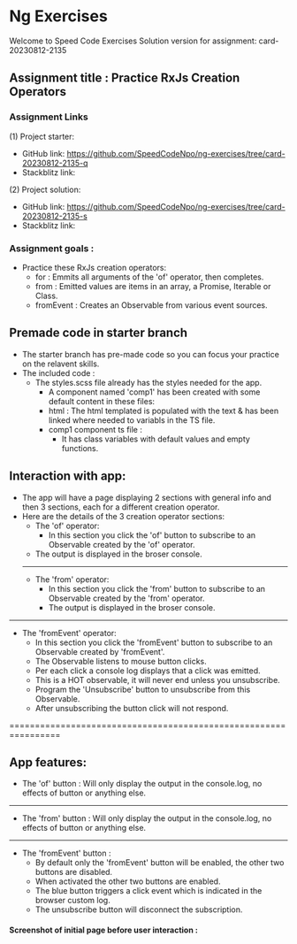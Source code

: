 # Ng Exercises

Welcome to Speed Code Exercises
Solution version for assignment: card-20230812-2135

## Assignment title : Practice RxJs Creation Operators

### Assignment Links
(1) Project starter:
  - GitHub link: https://github.com/SpeedCodeNpo/ng-exercises/tree/card-20230812-2135-q
  - Stackblitz link: 

(2) Project solution:
  - GitHub link: https://github.com/SpeedCodeNpo/ng-exercises/tree/card-20230812-2135-s
  - Stackblitz link: 

### Assignment goals :
- Practice these RxJs creation operators:
    - for : Emmits all arguments of the 'of' operator, then completes.
    - from : Emitted values are items in an array, a Promise, Iterable or Class.
    - fromEvent : Creates an Observable from various event sources.

## Premade code in starter branch
- The starter branch has pre-made code so you can focus your practice on the relavent skills.
- The included code :
  - The styles.scss file already has the styles needed for the app.
    - A component named 'comp1' has been created with some default content in these files:
    - html : The html templated is populated with the text & has been linked where needed to variabls in the TS file.
    - comp1 component ts file :
      - It has class variables with default values and empty functions.

## Interaction with app:
- The app will have a page displaying 2 sections with general info and then 3 sections, each for a different creation operator.
- Here are the details of the 3 creation operator sections:
  - The 'of' operator: 
    - In this section you click the 'of' button to subscribe to an Observable created by the 'of' operator.
  - The output is displayed in the broser console.
  ------------------------------------------
  - The 'from' operator: 
    - In this section you click the 'from' button to subscribe to an Observable created by the 'from' operator.
    - The output is displayed in the broser console.
------------------------------------------
  - The 'fromEvent' operator: 
    - In this section you click the 'fromEvent' button to subscribe to an Observable created by 'fromEvent'.
    - The Observable listens to mouse button clicks.
    - Per each click a console log displays that a click was emitted.
    - This is a HOT observable, it will never end unless you unsubscribe.
    - Program the 'Unsubscribe' button to unsubscribe from this Observable.
    - After unsubscribing the button click will not respond.

================================================================

## App features:
- The 'of' button : Will only display the output in the console.log, no effects of button or anything else.
---
- The 'from' button : Will only display the output in the console.log, no effects of button or anything else.
---
- The 'fromEvent' button : 
  - By default only the 'fromEvent' button will be enabled, the other two buttons are disabled.
  - When activated the other two buttons are enabled.
  - The blue button triggers a click event which is indicated in the browser custom log.
  - The unsubscribe button will disconnect the subscription.
 
  
#### Screenshot of initial page before user interaction :
